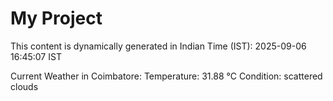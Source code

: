 # My Project

This content is dynamically generated in Indian Time (IST): 2025-09-06 16:45:07 IST


Current Weather in Coimbatore:
Temperature: 31.88 °C
Condition: scattered clouds
